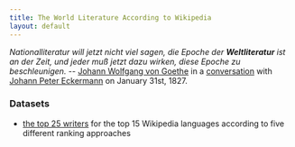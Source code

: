 ```yaml
---
title: The World Literature According to Wikipedia
layout: default
---
```



*Nationalliteratur will jetzt nicht viel sagen, die Epoche der
**Weltliteratur** ist an der Zeit, und jeder muß jetzt dazu wirken,
diese Epoche zu beschleunigen.* --  [Johann Wolfgang von Goethe](https://en.wikipedia.org/wiki/Johann_Wolfgang_von_Goethe)
in a [conversation](http://gutenberg.spiegel.de/buch/-1912/80) with
[Johann Peter Eckermann](https://en.wikipedia.org/wiki/Johann_Peter_Eckermann)
on January 31st, 1827.



### Datasets

- [the top 25 writers](ranking.html) for the top 15 Wikipedia
  languages according to five different ranking approaches
